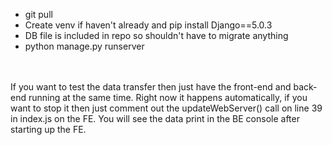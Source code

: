- git pull
- Create venv if haven't already and pip install Django==5.0.3
- DB file is included in repo so shouldn't have to migrate anything
- python manage.py runserver
<br>
<br>
If you want to test the data transfer then just have the front-end and back-end running at the same time. Right now it happens automatically, if you want to stop it then just comment out the updateWebServer() call on line 39 in index.js on the FE. You will see the data print in the BE console after starting up the FE.
